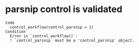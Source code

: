 # parsnip control is validated

    Code
      control_workflow(control_parsnip = 1)
    Condition
      Error in `control_workflow()`:
      ! `control_parsnip` must be a 'control_parsnip' object.

